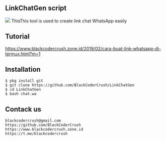 ## LinkChatGen script
<img src="https://1.bp.blogspot.com/-uK9MmdpscAc/XImZ3O_u2VI/AAAAAAAAAGw/IfWXPsmZSlcNBj3d0sVFmqwdc5RmxlWRwCLcBGAs/s320/linkwagen.jpg" />
ThisThis tool is used to create link chat WhatsApp easily

## Tutorial
https://www.blackcodercrush.zone.id/2019/02/cara-buat-link-whatsapp-di-termux.html?m=1

## Installation
```
$ pkg install git
$ git clone https://github.com/BlackCoderCrush/LinkChatGen
$ cd LinkChatGen
$ bash chat.wa
```
## Contack us
```
blackcodercrush@gmail.com
https://github.com/BlackCoderCrush
https://www.blackcodercrush.zone.id
https://t.me/blackcodercrush
```
